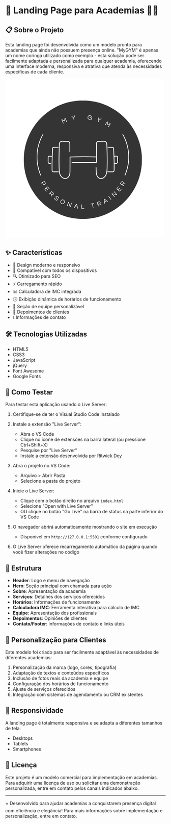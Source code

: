 # 💪 Landing Page para Academias 🏋️‍♀️

## 📋 Sobre o Projeto

Esta landing page foi desenvolvida como um modelo pronto para academias que ainda não possuem presença online. "MyGYM" é apenas um nome coringa utilizado como exemplo - esta solução pode ser facilmente adaptada e personalizada para qualquer academia, oferecendo uma interface moderna, responsiva e atrativa que atenda às necessidades específicas de cada cliente.

![Preview da Landing Page](src/assets/logos/logo.png)

## ✨ Características

- 🎨 Design moderno e responsivo
- 📱 Compatível com todos os dispositivos
- 🔍 Otimizado para SEO
- ⚡ Carregamento rápido
- 📊 Calculadora de IMC integrada
- 🕒 Exibição dinâmica de horários de funcionamento
- 👥 Seção de equipe personalizável
- 💬 Depoimentos de clientes
- 📞 Informações de contato

## 🛠️ Tecnologias Utilizadas

- HTML5
- CSS3
- JavaScript
- jQuery
- Font Awesome
- Google Fonts

## 🚀 Como Testar

Para testar esta aplicação usando o Live Server:

1. Certifique-se de ter o Visual Studio Code instalado

2. Instale a extensão "Live Server":
   - Abra o VS Code
   - Clique no ícone de extensões na barra lateral (ou pressione Ctrl+Shift+X)
   - Pesquise por "Live Server"
   - Instale a extensão desenvolvida por Ritwick Dey

3. Abra o projeto no VS Code:
   - Arquivo > Abrir Pasta
   - Selecione a pasta do projeto

4. Inicie o Live Server:
   - Clique com o botão direito no arquivo `index.html`
   - Selecione "Open with Live Server"
   - OU clique no botão "Go Live" na barra de status na parte inferior do VS Code

5. O navegador abrirá automaticamente mostrando o site em execução
   - Disponível em `http://127.0.0.1:5501` conforme configurado

6. O Live Server oferece recarregamento automático da página quando você fizer alterações no código

## 📐 Estrutura

- **Header**: Logo e menu de navegação
- **Hero**: Seção principal com chamada para ação
- **Sobre**: Apresentação da academia
- **Serviços**: Detalhes dos serviços oferecidos
- **Horários**: Informações de funcionamento
- **Calculadora IMC**: Ferramenta interativa para cálculo de IMC
- **Equipe**: Apresentação dos profissionais
- **Depoimentos**: Opiniões de clientes
- **Contato/Footer**: Informações de contato e links úteis

## 📝 Personalização para Clientes

Este modelo foi criado para ser facilmente adaptável às necessidades de diferentes academias:

1. Personalização da marca (logo, cores, tipografia)
2. Adaptação de textos e conteúdos específicos
3. Inclusão de fotos reais da academia e equipe
4. Configuração dos horários de funcionamento
5. Ajuste de serviços oferecidos
6. Integração com sistemas de agendamento ou CRM existentes

## 📱 Responsividade

A landing page é totalmente responsiva e se adapta a diferentes tamanhos de tela:
- Desktops
- Tablets
- Smartphones

## 📄 Licença

Este projeto é um modelo comercial para implementação em academias. Para adquirir uma licença de uso ou solicitar uma demonstração personalizada, entre em contato pelos canais indicados abaixo.

---

⭐ Desenvolvido para ajudar academias a conquistarem presença digital com eficiência e elegância! Para mais informações sobre implementação e personalização, entre em contato.

